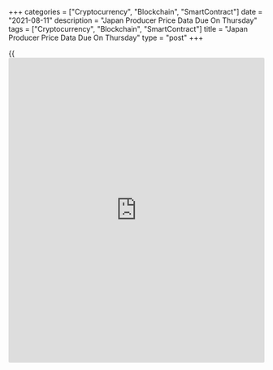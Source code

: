+++
categories = ["Cryptocurrency", "Blockchain", "SmartContract"]
date = "2021-08-11"
description = "Japan Producer Price Data Due On Thursday"
tags = ["Cryptocurrency", "Blockchain", "SmartContract"]
title = "Japan Producer Price Data Due On Thursday"
type = "post"
+++

{{<iframe id="large-banner" src="https://www.bounty.group/#slide=26.0" width="100%" height="600" scrolling="no" style="border: 0px solid rgb(216, 221, 230); border-radius: 3px;">}}

Japan will on Thursday release July figures for producer prices, setting
the pace for a light day in Asia-Pacific economic activity.

Producer prices are expected to rise 0.5 percent on month and 5.0
percent on year after gaining 0.6 percent on month and 5.0 percent on
year in June.

New Zealand will provide July data for food inflation; in June, food
prices were up 2.8 percent on year.

Australia will see forecasts for August's overall inflation and Q3
[business][1] inflation. The forecast for overall inflation was 3.7
percent in July and for business inflation was 2.05 percent in Q2.

The central bank in the Philippines will wrap up its monetary [policy](https://www.fintechee.com/policy/)
meeting and then announce its decision on interest rates; the bank is
widely expected to keep its benchmark lending rate unchanged at 2.0
percent.

Finally, the [markets][2] in Thailand are closed on Thursday in
observance of Queen Sirikit's birthday; they will re-open on Friday.

For comments and feedback [contact](https://www.playgroundfx.com/contact/): editorial@rtt[news](https://www.letsplayfx.com/blog/forex-news-website/).com

[Economic News][3]

 **What parts of the world are seeing the best (and worst) economic
performances lately? Click[here][4] to check out our [Econ Scorecard][4]
and find out! See up-to-the-moment [ranking](https://www.playgroundfx.com/blog/crypto-exchange-ranking/)s for the best and worst
performers in [GDP][5], [unemployment rate][6], [inflation][7] and much
more.**

   1. www.rtt[news](https://www.letsplayfx.com/blog/forex-news-website/).com/Content/Business.aspx
   2. www.rtt[news](https://www.letsplayfx.com/blog/forex-news-website/).com/Content/Markets.aspx
   3. www.rtt[news](https://www.letsplayfx.com/blog/forex-news-website/).com/Content/EconomicNews.aspx
   4. www.rtt[news](https://www.letsplayfx.com/blog/forex-news-website/).com/economic-scorecard/world-rank/retail-sales/highest-performance.aspx
   5. www.rtt[news](https://www.letsplayfx.com/blog/forex-news-website/).com/economic-scorecard/world-rank/GDP/highest-performance.aspx
   6. www.rtt[news](https://www.letsplayfx.com/blog/forex-news-website/).com/economic-scorecard/world-rank/unemployment-rate/lowest-performance.aspx
   7. www.rtt[news](https://www.letsplayfx.com/blog/forex-news-website/).com/economic-scorecard/world-rank/CPI/highest-performance.aspx
